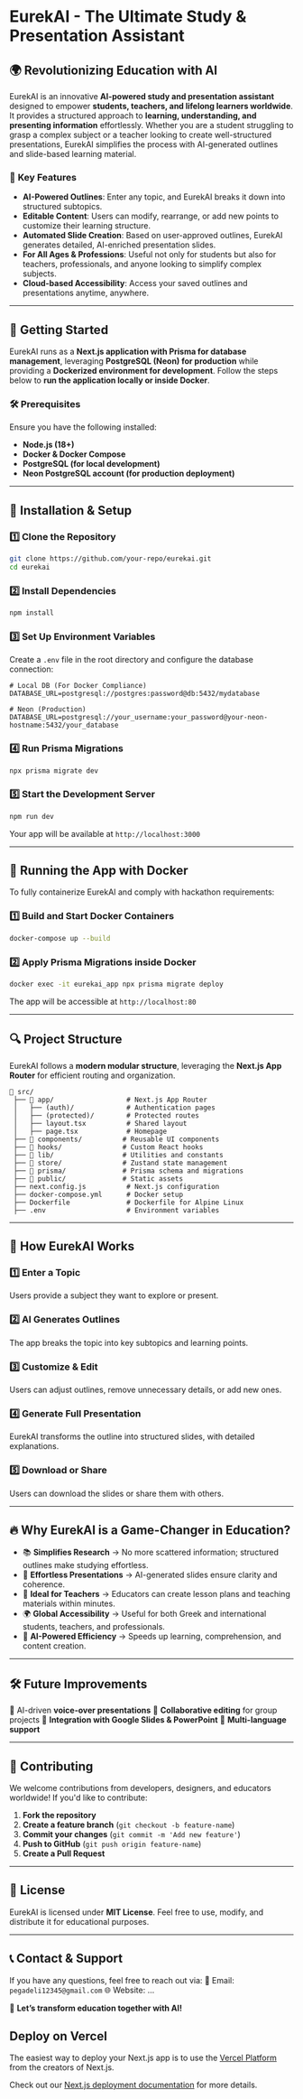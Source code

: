 # EurekAI - The Ultimate Study & Presentation Assistant

## 🌍 Revolutionizing Education with AI

EurekAI is an innovative **AI-powered study and presentation assistant** designed to empower **students, teachers, and lifelong learners worldwide**. It provides a structured approach to **learning, understanding, and presenting information** effortlessly. Whether you are a student struggling to grasp a complex subject or a teacher looking to create well-structured presentations, EurekAI simplifies the process with AI-generated outlines and slide-based learning material.

### 🎯 **Key Features**

- **AI-Powered Outlines**: Enter any topic, and EurekAI breaks it down into structured subtopics.
- **Editable Content**: Users can modify, rearrange, or add new points to customize their learning structure.
- **Automated Slide Creation**: Based on user-approved outlines, EurekAI generates detailed, AI-enriched presentation slides.
- **For All Ages & Professions**: Useful not only for students but also for teachers, professionals, and anyone looking to simplify complex subjects.
- **Cloud-based Accessibility**: Access your saved outlines and presentations anytime, anywhere.

---

## 🚀 Getting Started

EurekAI runs as a **Next.js application with Prisma for database management**, leveraging **PostgreSQL (Neon) for production** while providing a **Dockerized environment for development**. Follow the steps below to **run the application locally or inside Docker**.

### 🛠 **Prerequisites**

Ensure you have the following installed:

- **Node.js (18+)**
- **Docker & Docker Compose**
- **PostgreSQL (for local development)**
- **Neon PostgreSQL account (for production deployment)**

---

## 🔧 **Installation & Setup**

### **1️⃣ Clone the Repository**

```bash
git clone https://github.com/your-repo/eurekai.git
cd eurekai
```

### **2️⃣ Install Dependencies**

```bash
npm install
```

### **3️⃣ Set Up Environment Variables**

Create a `.env` file in the root directory and configure the database connection:

```env
# Local DB (For Docker Compliance)
DATABASE_URL=postgresql://postgres:password@db:5432/mydatabase

# Neon (Production)
DATABASE_URL=postgresql://your_username:your_password@your-neon-hostname:5432/your_database
```

### **4️⃣ Run Prisma Migrations**

```bash
npx prisma migrate dev
```

### **5️⃣ Start the Development Server**

```bash
npm run dev
```

Your app will be available at `http://localhost:3000`

---

## 🐳 **Running the App with Docker**

To fully containerize EurekAI and comply with hackathon requirements:

### **1️⃣ Build and Start Docker Containers**

```bash
docker-compose up --build
```

### **2️⃣ Apply Prisma Migrations inside Docker**

```bash
docker exec -it eurekai_app npx prisma migrate deploy
```

The app will be accessible at `http://localhost:80`

---

## 🔍 **Project Structure**

EurekAI follows a **modern modular structure**, leveraging the **Next.js App Router** for efficient routing and organization.

```
📂 src/
 ├── 📁 app/                  # Next.js App Router
 │   ├── (auth)/             # Authentication pages
 │   ├── (protected)/        # Protected routes
 │   ├── layout.tsx          # Shared layout
 │   ├── page.tsx            # Homepage
 ├── 📁 components/          # Reusable UI components
 ├── 📁 hooks/               # Custom React hooks
 ├── 📁 lib/                 # Utilities and constants
 ├── 📁 store/               # Zustand state management
 ├── 📁 prisma/              # Prisma schema and migrations
 ├── 📁 public/              # Static assets
 ├── next.config.js          # Next.js configuration
 ├── docker-compose.yml      # Docker setup
 ├── Dockerfile              # Dockerfile for Alpine Linux
 ├── .env                    # Environment variables
```

---

## 📌 **How EurekAI Works**

### **1️⃣ Enter a Topic**

Users provide a subject they want to explore or present.

### **2️⃣ AI Generates Outlines**

The app breaks the topic into key subtopics and learning points.

### **3️⃣ Customize & Edit**

Users can adjust outlines, remove unnecessary details, or add new ones.

### **4️⃣ Generate Full Presentation**

EurekAI transforms the outline into structured slides, with detailed explanations.

### **5️⃣ Download or Share**

Users can download the slides or share them with others.

---

## 🔥 **Why EurekAI is a Game-Changer in Education?**

- 📚 **Simplifies Research** → No more scattered information; structured outlines make studying effortless.
- 🎤 **Effortless Presentations** → AI-generated slides ensure clarity and coherence.
- 🏫 **Ideal for Teachers** → Educators can create lesson plans and teaching materials within minutes.
- 🌍 **Global Accessibility** → Useful for both Greek and international students, teachers, and professionals.
- 🚀 **AI-Powered Efficiency** → Speeds up learning, comprehension, and content creation.

---

## 🛠 **Future Improvements**

🔹 AI-driven **voice-over presentations**
🔹 **Collaborative editing** for group projects
🔹 **Integration with Google Slides & PowerPoint**
🔹 **Multi-language support**

---

## 🤝 **Contributing**

We welcome contributions from developers, designers, and educators worldwide! If you'd like to contribute:

1. **Fork the repository**
2. **Create a feature branch** (`git checkout -b feature-name`)
3. **Commit your changes** (`git commit -m 'Add new feature'`)
4. **Push to GitHub** (`git push origin feature-name`)
5. **Create a Pull Request**

---

## 📜 **License**

EurekAI is licensed under **MIT License**. Feel free to use, modify, and distribute it for educational purposes.

---

## 📞 **Contact & Support**

If you have any questions, feel free to reach out via:
📧 Email: `pegadeli12345@gmail.com`
🌐 Website: ...

🚀 **Let’s transform education together with AI!**

## Deploy on Vercel

The easiest way to deploy your Next.js app is to use the [Vercel Platform](https://vercel.com/new?utm_medium=default-template&filter=next.js&utm_source=create-next-app&utm_campaign=create-next-app-readme) from the creators of Next.js.

Check out our [Next.js deployment documentation](https://nextjs.org/docs/app/building-your-application/deploying) for more details.
